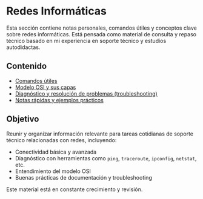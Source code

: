 # Redes Informáticas

Esta sección contiene notas personales, comandos útiles y conceptos clave sobre redes informáticas. Está pensada como material de consulta y repaso técnico basado en mi experiencia en soporte técnico y estudios autodidactas.

## Contenido

- [Comandos útiles](./comandos.md)
- [Modelo OSI y sus capas](./modelo-osi.md)
- [Diagnóstico y resolución de problemas (troubleshooting)](./troubleshooting.md)
- [Notas rápidas y ejemplos prácticos](./notas.md)

## Objetivo

Reunir y organizar información relevante para tareas cotidianas de soporte técnico relacionadas con redes, incluyendo:
- Conectividad básica y avanzada
- Diagnóstico con herramientas como `ping`, `traceroute`, `ipconfig`, `netstat`, etc.
- Entendimiento del modelo OSI
- Buenas prácticas de documentación y troubleshooting

Este material está en constante crecimiento y revisión.
